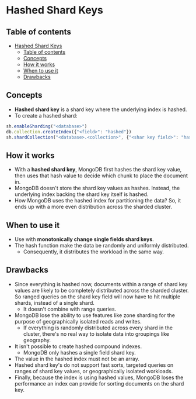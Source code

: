 # Hashed Shard Keys

## Table of contents

- [Hashed Shard Keys](#hashed-shard-keys)
  - [Table of contents](#table-of-contents)
  - [Concepts](#concepts)
  - [How it works](#how-it-works)
  - [When to use it](#when-to-use-it)
  - [Drawbacks](#drawbacks)

## Concepts

- **Hashed shard key** is a shard key where the underlying index is hashed.
- To create a hashed shard:

```js
sh.enableSharding("<database>")
db.collection.createIndex({"<field>": "hashed"})
sh.shardCollection("<database>.<collection>", {"<shar key field>": "hashed"})
```

## How it works

- With a **hashed shard key**, MongoDB first hashes the shard key value, then uses that hash value to decide which chunk to place the document in.
- MongoDB doesn't store the shard key values as hashes. Instead, the underlying index backing the shard key itself is hashed.
- How MongoDB uses the hashed index for partitioning the data? So, it ends up with a more even distribution across the sharded cluster.

## When to use it

- Use with **monotonically change single fields shard keys**.
- The hash function make the data be randomly and uniformly distributed.
  - Consequently, it distributes the workload in the same way.

## Drawbacks

- Since everything is hashed now, documents within a range of shard key values are likely to be completely distributed across the sharded cluster. So ranged queries on the shard key field will now have to hit multiple shards, instead of a single shard.
  - It doesn't combine with range queries.
- MongoDB lose the ability to use features like zone sharding for the purpose of geographically isolated reads and writes.
  - If everything is randomly distributed across every shard in the cluster, there's no real way to isolate data into groupings like geography.
- It isn't possible to create hashed compound indexes.
  - MongoDB only hashes a single field shard key.
- The value in the hashed index must not be an array.
- Hashed shard key's do not support fast sorts, targeted queries on ranges of shard key values, or geographically isolated workloads.
- Finally, because the index is using hashed values, MongoDB loses the performance an index can provide for sorting documents on the shard key.
